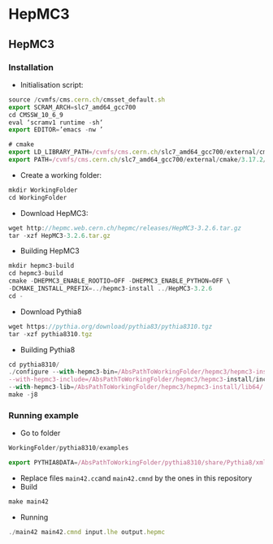 # HepMC3

## HepMC3

### Installation

- Initialisation script:

```jsx
source /cvmfs/cms.cern.ch/cmsset_default.sh
export SCRAM_ARCH=slc7_amd64_gcc700
cd CMSSW_10_6_9
eval ‘scramv1 runtime -sh‘
export EDITOR=’emacs -nw ’
```

```jsx
# cmake
export LD_LIBRARY_PATH=/cvmfs/cms.cern.ch/slc7_amd64_gcc700/external/cmake/3.17.2/share:$LD_LIBR
export PATH=/cvmfs/cms.cern.ch/slc7_amd64_gcc700/external/cmake/3.17.2/bin:$PATH
```

- Create a working folder:

```jsx
mkdir WorkingFolder
cd WorkingFolder
```

- Download HepMC3:

```jsx
wget http://hepmc.web.cern.ch/hepmc/releases/HepMC3-3.2.6.tar.gz
tar -xzf HepMC3-3.2.6.tar.gz
```

- Building HepMC3

```jsx
mkdir hepmc3-build
cd hepmc3-build
cmake -DHEPMC3_ENABLE_ROOTIO=OFF -DHEPMC3_ENABLE_PYTHON=OFF \
-DCMAKE_INSTALL_PREFIX=../hepmc3-install ../HepMC3-3.2.6
cd -
```

- Download Pythia8

```jsx
wget https://pythia.org/download/pythia83/pythia8310.tgz
tar -xzf pythia8310.tgz
```

- Building Pythia8

```jsx
cd pythia8310/
./configure --with-hepmc3-bin=/AbsPathToWorkingFolder/hepmc3/hepmc3-install/bin/ \
--with-hepmc3-include=/AbsPathToWorkingFolder/hepmc3/hepmc3-install/include \
--with-hepmc3-lib=/AbsPathToWorkingFolder/hepmc3/hepmc3-install/lib64/
make -j8
```

### Running example

- Go to folder

```jsx
WorkingFolder/pythia8310/examples
```

```jsx
export PYTHIA8DATA=/AbsPathToWorkingFolder/pythia8310/share/Pythia8/xmldoc
```

- Replace files ```main42.cc```and ```main42.cmnd``` by the ones in this repository
- Build 

```jsx
make main42
```

- Running

```jsx
./main42 main42.cmnd input.lhe output.hepmc
```